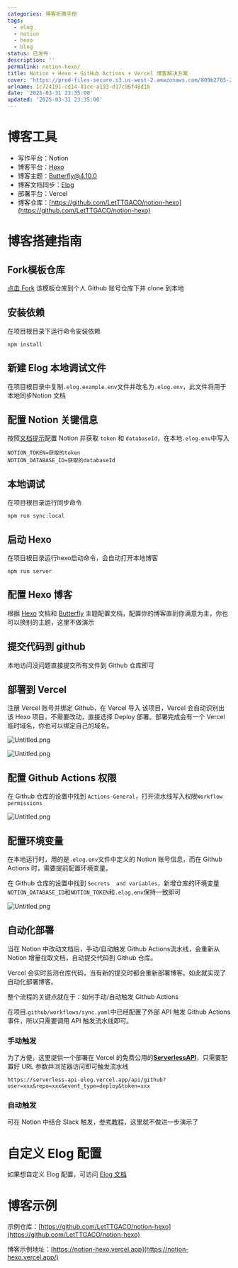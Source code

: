 ```yaml
---
categories: 博客折腾手册
tags:
  - elog
  - notion
  - hexo
  - blog
status: 已发布
description: ''
permalink: notion-hexo/
title: Notion + Hexo + GitHub Actions + Vercel 博客解决方案
cover: 'https://prod-files-secure.s3.us-west-2.amazonaws.com/809b2785-2afd-42d1-9139-e6f17eaa52c1/dc3ab2f7-66cb-4a5c-91bd-0c775b8e2aa5/%E5%B9%BD%E7%81%B5%E5%85%AC%E4%B8%BB.jpg?X-Amz-Algorithm=AWS4-HMAC-SHA256&X-Amz-Content-Sha256=UNSIGNED-PAYLOAD&X-Amz-Credential=ASIAZI2LB466WHVSAI64%2F20250331%2Fus-west-2%2Fs3%2Faws4_request&X-Amz-Date=20250331T162951Z&X-Amz-Expires=3600&X-Amz-Security-Token=IQoJb3JpZ2luX2VjEEEaCXVzLXdlc3QtMiJIMEYCIQCoOV0AIM43e8qQOq%2BxNLcSy%2FqSbN3H5mXnqC3Dg%2B0p8wIhAPIc3oNBvXy9EbJFyxkm8hiyhK86LsbAijFS1L6VG8O%2BKogECKn%2F%2F%2F%2F%2F%2F%2F%2F%2F%2FwEQABoMNjM3NDIzMTgzODA1IgxXmy5HSNuyYfd22FUq3AOrBYzehZ3rGRZaKMRInxharGI8hc2%2BbXxST4orszhLRnuFic0zCFFCOPEPlUVtB7%2Fb%2B6%2F5i%2FOCvzYqOGQ7vVCsvBxbBnU3p7pYBuD9YDTzyfFMM8niygIaU04p2WcG2tYtq%2FuXEv6qQSuh7hOQHFBTM5ehWyNUIAWzIubJPR8dPROyoxOvSm2AtEntsH1gAYiIsrE8GjIH%2FfIy%2B70MiWY3BzJDb5IAC89qWM6i9pQZP1vT8Hl5iu1cPNR4XudN3q3H9KU4mLch5lDzpogCYheJ944LzrxAkRsg5xLta%2FmGBGeJI52xM4I72%2FZKK%2B39RN6EK0YVnFfsHlLzxCkDR3tHchIPIyGAgfrxU6rP%2BGVmgoYh0P5B2nt5t0xQtxIBuze0gJyF63ADN2hkwN3EuTYSOKT0o5FmEo9P2u%2FnIo7OYZm52M5%2FlObCAKRnVIMJEYnSfbPyFeZOHIcsN6SMDGRdm8ZtSvVWd8gLqhz0Ow9tTwvuEcljLFCtgTspGK8DpwzquM%2BL6XEVDdhWNHACXzK%2FgfCbeVFdp9V29tQ1ah1XRyE%2B8zvkE66YAbr%2BHq6fePRfGAc75yQlI8WZ5dMy8Gz9aeU%2F6AtzTzdYPY2oviGBJOun5ogAnCtPecoRWTDVgau%2FBjqkASUPsBcZxVVN%2B%2F58O%2BhEYdiXUcA%2BNhSSV219YtWBEYUw8PinTJRT3bANl2y5aog9gLwtgy0nnIbVfyKP%2FcbRZDSIaHbZSzXimjb7gv8%2F7SwUM3rdJjEVSpbfNZ1O2NxHW29zf5%2BPc%2B9ba%2Ft8meEQ6odabm%2Bw9Q%2Bk2hIqLQKO7VS93sLb0479Bu8zCphzxBorjTvtWfjct%2Fs7AIZ3EvL06Lj8mWKP&X-Amz-Signature=c4472f19c14a230c59a7393d0fffba04714599775daf0c798c437b0db64bfdf4&X-Amz-SignedHeaders=host&x-id=GetObject'
urlname: 1c724191-cd14-81ce-a193-d17c96f48d1b
date: '2025-03-31 23:35:00'
updated: '2025-03-31 23:35:00'
---
```


# 博客工具

- 写作平台：Notion
- 博客平台：[Hexo](https://hexo.io/)
- 博客主题：[Butterfly@4.10.0](https://github.com/jerryc127/hexo-theme-butterfly)
- 博客文档同步：[Elog](https://github.com/LetTTGACO/elog)
- 部署平台：Vercel
- 博客仓库：[https://github.com/LetTTGACO/notion-hexo](https://github.com/LetTTGACO/notion-hexo)

# 博客搭建指南


## Fork模板仓库


[点击 Fork](https://github.com/elog-x/notion-hexo/fork) 该模板仓库到个人 Github 账号仓库下并 clone 到本地


## 安装依赖


在项目根目录下运行命令安装依赖


```shell
npm install
```


## 新建 Elog 本地调试文件


在项目根目录中复制`.elog.example.env`文件并改名为`.elog.env`，此文件将用于本地同步Notion 文档


## 配置 Notion 关键信息


按照[文档提示](https://elog.1874.cool/notion/gvnxobqogetukays#notion)配置 Notion 并获取 `token` 和 `databaseId`，在本地`.elog.env`中写入


```plain text
NOTION_TOKEN=获取的token
NOTION_DATABASE_ID=获取的databaseId
```


## 本地调试


在项目根目录运行同步命令


```shell
npm run sync:local
```


## 启动 Hexo


在项目根目录运行hexo启动命令，会自动打开本地博客


```shell
npm run server
```


## 配置 Hexo 博客


根据 [Hexo](https://hexo.io/) 文档和 [Butterfly](https://github.com/jerryc127/hexo-theme-butterfly) 主题配置文档，配置你的博客直到你满意为主，你也可以换别的主题，这里不做演示


## 提交代码到 github


本地访问没问题直接提交所有文件到 Github 仓库即可


## 部署到 Vercel


注册 Vercel 账号并绑定 Github，在 Vercel 导入 该项目，Vercel 会自动识别出该 Hexo 项目，不需要改动，直接选择 Deploy 部署。部署完成会有一个 Vercel 临时域名，你也可以绑定自己的域名。


![Untitled.png](https://prod-files-secure.s3.us-west-2.amazonaws.com/809b2785-2afd-42d1-9139-e6f17eaa52c1/4467a32f-6a3d-4c4b-ab8c-ca3e42860df8/Untitled.png?X-Amz-Algorithm=AWS4-HMAC-SHA256&X-Amz-Content-Sha256=UNSIGNED-PAYLOAD&X-Amz-Credential=ASIAZI2LB466XY5DVMMZ%2F20250331%2Fus-west-2%2Fs3%2Faws4_request&X-Amz-Date=20250331T162952Z&X-Amz-Expires=3600&X-Amz-Security-Token=IQoJb3JpZ2luX2VjEEEaCXVzLXdlc3QtMiJHMEUCIAVQbPt%2FellmvuQn4OpFAU5PzuvZCyFjOqXSPzqDyxgXAiEA4XqmOXYcZVgSIUDY2Der1OYM7DfI8%2BB9Rax74QW%2FrxcqiAQIqf%2F%2F%2F%2F%2F%2F%2F%2F%2F%2FARAAGgw2Mzc0MjMxODM4MDUiDKhTwQYUmUr%2FJZQGWSrcA1MDVaLH5vNaUlbEEHQaqsvBes3vluFqNdc57e7zhoEeYR78rBO7lDSdROdxeEqMhNYd2ElNDlUBGDGadtqc3pQf4IatCQvb2F2MnG0ZbkrsQ2ueirEYQfPtNQqIuvc0PNtFa6mQiwQRTKOk9aAOK40mkk3kFmDS8BI2%2FXk%2BV0kHVBetZWluxg10vnXJ7SwaQ5MbDcuAagi72g6YZIyPzLgc41l1Ffqw%2BczIOSaEyHk3X9N9gKOos2EJcDEJ%2FzA7lrHrlZzpvpx4VZHImk1IOwj3vsVMHyQxUIR5pGd15IJu4wVlQ%2BWJlyRoQSH4GqWrgYJjajO8zB7OShFZSJXB1KWI0nNPL0tsSDNcrjWQns1hOfclKnOOKRbegpKyx7i8bj8GEvOY3nuIgZ3MiuiqWei4RYy89a%2BH%2FVVRrjNZugcw2mCO9sS3%2Fay2ZyOFWTF3H%2F5BjtMiaYebxB22aZVrY51ESo96FG4aUdY2xpXDPb5b5GSkD6PueG6NPZIsC%2FZ%2BM2diThhHH6NdVxCA%2B8e%2FOe6IE7x3Pj8OWjAY2URMCoeDlLRJ64XsUxCpEvkmFQWq9w5iBCc338KBGd3aZjghu9FFxW8qLlU9NIv9XaXhcrUkSDJO2s3%2BvfS6SH8JMNiCq78GOqUB9WvBoOr74cabmbntSYq89dFkEUnUTzUOOgXVsUVsCVAs%2FDrjX12MydMsGLF%2BE5b9SrUEWYJJ1IouPezLXrWIniRMuOvXlsx4MqVD2PvwTs1EosAn%2BjEZTVbPaHDitslXdkqKsgkaQMKRPKeabGHiEFtlpf7TGT488X8mVYVaYis8Uv%2F1HMf8xo7ukz9WEypFcAIYFPpzJ%2Ff3bLUxEMZHbuoo2IeZ&X-Amz-Signature=ea51de9244ec6780a33320cbd28a7778bd13ad0cde30c4a37e02dc88382c1769&X-Amz-SignedHeaders=host&x-id=GetObject)


![Untitled.png](https://prod-files-secure.s3.us-west-2.amazonaws.com/809b2785-2afd-42d1-9139-e6f17eaa52c1/3daedef9-b516-40e6-8c80-80bff543d62c/Untitled.png?X-Amz-Algorithm=AWS4-HMAC-SHA256&X-Amz-Content-Sha256=UNSIGNED-PAYLOAD&X-Amz-Credential=ASIAZI2LB466XY5DVMMZ%2F20250331%2Fus-west-2%2Fs3%2Faws4_request&X-Amz-Date=20250331T162952Z&X-Amz-Expires=3600&X-Amz-Security-Token=IQoJb3JpZ2luX2VjEEEaCXVzLXdlc3QtMiJHMEUCIAVQbPt%2FellmvuQn4OpFAU5PzuvZCyFjOqXSPzqDyxgXAiEA4XqmOXYcZVgSIUDY2Der1OYM7DfI8%2BB9Rax74QW%2FrxcqiAQIqf%2F%2F%2F%2F%2F%2F%2F%2F%2F%2FARAAGgw2Mzc0MjMxODM4MDUiDKhTwQYUmUr%2FJZQGWSrcA1MDVaLH5vNaUlbEEHQaqsvBes3vluFqNdc57e7zhoEeYR78rBO7lDSdROdxeEqMhNYd2ElNDlUBGDGadtqc3pQf4IatCQvb2F2MnG0ZbkrsQ2ueirEYQfPtNQqIuvc0PNtFa6mQiwQRTKOk9aAOK40mkk3kFmDS8BI2%2FXk%2BV0kHVBetZWluxg10vnXJ7SwaQ5MbDcuAagi72g6YZIyPzLgc41l1Ffqw%2BczIOSaEyHk3X9N9gKOos2EJcDEJ%2FzA7lrHrlZzpvpx4VZHImk1IOwj3vsVMHyQxUIR5pGd15IJu4wVlQ%2BWJlyRoQSH4GqWrgYJjajO8zB7OShFZSJXB1KWI0nNPL0tsSDNcrjWQns1hOfclKnOOKRbegpKyx7i8bj8GEvOY3nuIgZ3MiuiqWei4RYy89a%2BH%2FVVRrjNZugcw2mCO9sS3%2Fay2ZyOFWTF3H%2F5BjtMiaYebxB22aZVrY51ESo96FG4aUdY2xpXDPb5b5GSkD6PueG6NPZIsC%2FZ%2BM2diThhHH6NdVxCA%2B8e%2FOe6IE7x3Pj8OWjAY2URMCoeDlLRJ64XsUxCpEvkmFQWq9w5iBCc338KBGd3aZjghu9FFxW8qLlU9NIv9XaXhcrUkSDJO2s3%2BvfS6SH8JMNiCq78GOqUB9WvBoOr74cabmbntSYq89dFkEUnUTzUOOgXVsUVsCVAs%2FDrjX12MydMsGLF%2BE5b9SrUEWYJJ1IouPezLXrWIniRMuOvXlsx4MqVD2PvwTs1EosAn%2BjEZTVbPaHDitslXdkqKsgkaQMKRPKeabGHiEFtlpf7TGT488X8mVYVaYis8Uv%2F1HMf8xo7ukz9WEypFcAIYFPpzJ%2Ff3bLUxEMZHbuoo2IeZ&X-Amz-Signature=3ab12952d944303045fc5c1ed4242b51233ffee261f9e8fbfb5f2dae8cd7385a&X-Amz-SignedHeaders=host&x-id=GetObject)


## 配置 Github Actions 权限


在 Github 仓库的设置中找到 `Actions-General`，打开流水线写入权限`Workflow permissions`


![Untitled.png](https://prod-files-secure.s3.us-west-2.amazonaws.com/809b2785-2afd-42d1-9139-e6f17eaa52c1/655e63eb-9fca-4856-ad6d-9deb87907f4a/Untitled.png?X-Amz-Algorithm=AWS4-HMAC-SHA256&X-Amz-Content-Sha256=UNSIGNED-PAYLOAD&X-Amz-Credential=ASIAZI2LB466XY5DVMMZ%2F20250331%2Fus-west-2%2Fs3%2Faws4_request&X-Amz-Date=20250331T162952Z&X-Amz-Expires=3600&X-Amz-Security-Token=IQoJb3JpZ2luX2VjEEEaCXVzLXdlc3QtMiJHMEUCIAVQbPt%2FellmvuQn4OpFAU5PzuvZCyFjOqXSPzqDyxgXAiEA4XqmOXYcZVgSIUDY2Der1OYM7DfI8%2BB9Rax74QW%2FrxcqiAQIqf%2F%2F%2F%2F%2F%2F%2F%2F%2F%2FARAAGgw2Mzc0MjMxODM4MDUiDKhTwQYUmUr%2FJZQGWSrcA1MDVaLH5vNaUlbEEHQaqsvBes3vluFqNdc57e7zhoEeYR78rBO7lDSdROdxeEqMhNYd2ElNDlUBGDGadtqc3pQf4IatCQvb2F2MnG0ZbkrsQ2ueirEYQfPtNQqIuvc0PNtFa6mQiwQRTKOk9aAOK40mkk3kFmDS8BI2%2FXk%2BV0kHVBetZWluxg10vnXJ7SwaQ5MbDcuAagi72g6YZIyPzLgc41l1Ffqw%2BczIOSaEyHk3X9N9gKOos2EJcDEJ%2FzA7lrHrlZzpvpx4VZHImk1IOwj3vsVMHyQxUIR5pGd15IJu4wVlQ%2BWJlyRoQSH4GqWrgYJjajO8zB7OShFZSJXB1KWI0nNPL0tsSDNcrjWQns1hOfclKnOOKRbegpKyx7i8bj8GEvOY3nuIgZ3MiuiqWei4RYy89a%2BH%2FVVRrjNZugcw2mCO9sS3%2Fay2ZyOFWTF3H%2F5BjtMiaYebxB22aZVrY51ESo96FG4aUdY2xpXDPb5b5GSkD6PueG6NPZIsC%2FZ%2BM2diThhHH6NdVxCA%2B8e%2FOe6IE7x3Pj8OWjAY2URMCoeDlLRJ64XsUxCpEvkmFQWq9w5iBCc338KBGd3aZjghu9FFxW8qLlU9NIv9XaXhcrUkSDJO2s3%2BvfS6SH8JMNiCq78GOqUB9WvBoOr74cabmbntSYq89dFkEUnUTzUOOgXVsUVsCVAs%2FDrjX12MydMsGLF%2BE5b9SrUEWYJJ1IouPezLXrWIniRMuOvXlsx4MqVD2PvwTs1EosAn%2BjEZTVbPaHDitslXdkqKsgkaQMKRPKeabGHiEFtlpf7TGT488X8mVYVaYis8Uv%2F1HMf8xo7ukz9WEypFcAIYFPpzJ%2Ff3bLUxEMZHbuoo2IeZ&X-Amz-Signature=b49392a61951bbf5763f3d8a2b8bebef0559bb8c012846d326b6445a0f2cf717&X-Amz-SignedHeaders=host&x-id=GetObject)


## 配置环境变量


在本地运行时，用的是`.elog.env`文件中定义的 Notion 账号信息，而在 Github Actions 时，需要提前配置环境变量。


在 Github 仓库的设置中找到 `Secrets  and variables`，新增仓库的环境变量`NOTION_DATABASE_ID`和`NOTION_TOKEN`和`.elog.env`保持一致即可


![Untitled.png](https://prod-files-secure.s3.us-west-2.amazonaws.com/809b2785-2afd-42d1-9139-e6f17eaa52c1/00308cea-f5bb-4345-bc1d-7fce622ee54a/Untitled.png?X-Amz-Algorithm=AWS4-HMAC-SHA256&X-Amz-Content-Sha256=UNSIGNED-PAYLOAD&X-Amz-Credential=ASIAZI2LB466XY5DVMMZ%2F20250331%2Fus-west-2%2Fs3%2Faws4_request&X-Amz-Date=20250331T162952Z&X-Amz-Expires=3600&X-Amz-Security-Token=IQoJb3JpZ2luX2VjEEEaCXVzLXdlc3QtMiJHMEUCIAVQbPt%2FellmvuQn4OpFAU5PzuvZCyFjOqXSPzqDyxgXAiEA4XqmOXYcZVgSIUDY2Der1OYM7DfI8%2BB9Rax74QW%2FrxcqiAQIqf%2F%2F%2F%2F%2F%2F%2F%2F%2F%2FARAAGgw2Mzc0MjMxODM4MDUiDKhTwQYUmUr%2FJZQGWSrcA1MDVaLH5vNaUlbEEHQaqsvBes3vluFqNdc57e7zhoEeYR78rBO7lDSdROdxeEqMhNYd2ElNDlUBGDGadtqc3pQf4IatCQvb2F2MnG0ZbkrsQ2ueirEYQfPtNQqIuvc0PNtFa6mQiwQRTKOk9aAOK40mkk3kFmDS8BI2%2FXk%2BV0kHVBetZWluxg10vnXJ7SwaQ5MbDcuAagi72g6YZIyPzLgc41l1Ffqw%2BczIOSaEyHk3X9N9gKOos2EJcDEJ%2FzA7lrHrlZzpvpx4VZHImk1IOwj3vsVMHyQxUIR5pGd15IJu4wVlQ%2BWJlyRoQSH4GqWrgYJjajO8zB7OShFZSJXB1KWI0nNPL0tsSDNcrjWQns1hOfclKnOOKRbegpKyx7i8bj8GEvOY3nuIgZ3MiuiqWei4RYy89a%2BH%2FVVRrjNZugcw2mCO9sS3%2Fay2ZyOFWTF3H%2F5BjtMiaYebxB22aZVrY51ESo96FG4aUdY2xpXDPb5b5GSkD6PueG6NPZIsC%2FZ%2BM2diThhHH6NdVxCA%2B8e%2FOe6IE7x3Pj8OWjAY2URMCoeDlLRJ64XsUxCpEvkmFQWq9w5iBCc338KBGd3aZjghu9FFxW8qLlU9NIv9XaXhcrUkSDJO2s3%2BvfS6SH8JMNiCq78GOqUB9WvBoOr74cabmbntSYq89dFkEUnUTzUOOgXVsUVsCVAs%2FDrjX12MydMsGLF%2BE5b9SrUEWYJJ1IouPezLXrWIniRMuOvXlsx4MqVD2PvwTs1EosAn%2BjEZTVbPaHDitslXdkqKsgkaQMKRPKeabGHiEFtlpf7TGT488X8mVYVaYis8Uv%2F1HMf8xo7ukz9WEypFcAIYFPpzJ%2Ff3bLUxEMZHbuoo2IeZ&X-Amz-Signature=8eeff32a9969ff4037fdf7869f0443562eb55660758671334f350f1a4a91686e&X-Amz-SignedHeaders=host&x-id=GetObject)


## 自动化部署


当在 Notion 中改动文档后，手动/自动触发 Github Actions流水线，会重新从 Notion 增量拉取文档，自动提交代码到 Github 仓库。


Vercel 会实时监测仓库代码，当有新的提交时都会重新部署博客。如此就实现了自动化部署博客。


整个流程的关键点就在于：如何手动/自动触发 Github Actions


在项目.`github/workflows/sync.yaml`中已经配置了外部 API 触发 Github Actions 事件，所以只需要调用 API 触发流水线即可。


### 手动触发


为了方便，这里提供一个部署在 Vercel 的免费公用的[**ServerlessAPI**](https://github.com/elog-x/serverless-api)，只需要配置好 URL 参数并浏览器访问即可触发流水线


```shell
https://serverless-api-elog.vercel.app/api/github?user=xxx&repo=xxx&event_type=deploy&token=xxx
```


### 自动触发


可在 Notion 中结合 Slack 触发，[参考教程](https://elog.1874.cool/notion/vy55q9xwlqlsfrvk)，这里就不做进一步演示了


# 自定义 Elog 配置


如果想自定义 Elog 配置，可访问 [Elog 文档](https://elog.1874.cool/)


# 博客示例


示例仓库：[https://github.com/LetTTGACO/notion-hexo](https://github.com/LetTTGACO/notion-hexo)


博客示例地址：[https://notion-hexo.vercel.app](https://notion-hexo.vercel.app/)

